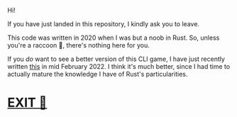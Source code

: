 Hi!

If you have just landed in this repository, I kindly ask you to leave.

This code was written in 2020 when I was but a noob in Rust. So, unless you're
a raccoon 🦝, there's nothing here for you.

If you _do_ want to see a better version of this CLI game, I have just recently
written [this](https://github.com/Fawers/hanoi-tower-rust-v2) in mid February 2022. I think it's much better, since I had
time to actually mature the knowledge I have of Rust's particularities.

# [EXIT 🚪](https://github.com)

